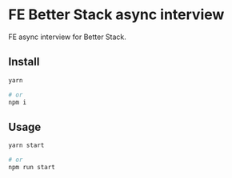 # FE Better Stack async interview

FE async interview for Better Stack.

## Install

```bash
yarn

# or
npm i
```

## Usage

```bash
yarn start

# or
npm run start
```
